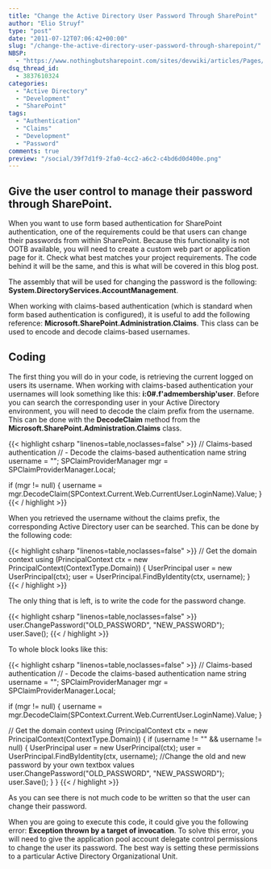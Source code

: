 ```yaml
---
title: "Change the Active Directory User Password Through SharePoint"
author: "Elio Struyf"
type: "post"
date: "2011-07-12T07:06:42+00:00"
slug: "/change-the-active-directory-user-password-through-sharepoint/"
NBSP:
  - "https://www.nothingbutsharepoint.com/sites/devwiki/articles/Pages/Change-the-Active-Directory-User-Password-Through-SharePoint.aspx"
dsq_thread_id:
  - 3837610324
categories:
  - "Active Directory"
  - "Development"
  - "SharePoint"
tags:
  - "Authentication"
  - "Claims"
  - "Development"
  - "Password"
comments: true
preview: "/social/39f7d1f9-2fa0-4cc2-a6c2-c4bd6d0d400e.png"
---
```


## Give the user control to manage their password through SharePoint.

When you want to use form based authentication for SharePoint authentication, one of the requirements could be that users can change their passwords from within SharePoint. Because this functionality is not OOTB available, you will need to create a custom web part or application page for it. Check what best matches your project requirements. The code behind it will be the same, and this is what will be covered in this blog post.

The assembly that will be used for changing the password is the following: **System.DirectoryServices.AccountManagement**.

When working with claims-based authentication (which is standard when form based authentication is configured), it is useful to add the following reference: **Microsoft.SharePoint.Administration.Claims**. This class can be used to encode and decode claims-based usernames.

## Coding

The first thing you will do in your code, is retrieving the current logged on users its username. When working with claims-based authentication your usernames will look something like this: **i:0#.f'admembership'user**. Before you can search the corresponding user in your Active Directory environment, you will need to decode the claim prefix from the username. This can be done with the **DecodeClaim** method from the **Microsoft.SharePoint.Administration.Claims** class.

{{< highlight csharp "linenos=table,noclasses=false" >}}
// Claims-based authentication
// - Decode the claims-based authentication name
string username = "";
SPClaimProviderManager mgr = SPClaimProviderManager.Local;

if (mgr != null)
{
  username = mgr.DecodeClaim(SPContext.Current.Web.CurrentUser.LoginName).Value;
}
{{< / highlight >}}

When you retrieved the username without the claims prefix, the corresponding Active Directory user can be searched. This can be done by the following code:

{{< highlight csharp "linenos=table,noclasses=false" >}}
// Get the domain context
using (PrincipalContext ctx = new PrincipalContext(ContextType.Domain))
{
  UserPrincipal user = new UserPrincipal(ctx);
  user = UserPrincipal.FindByIdentity(ctx, username);
}
{{< / highlight >}}

The only thing that is left, is to write the code for the password change.

{{< highlight csharp "linenos=table,noclasses=false" >}}
user.ChangePassword("OLD_PASSWORD", "NEW_PASSWORD");
user.Save();
{{< / highlight >}}

To whole block looks like this:

{{< highlight csharp "linenos=table,noclasses=false" >}}
// Claims-based authentication
// - Decode the claims-based authentication name
string username = "";
SPClaimProviderManager mgr = SPClaimProviderManager.Local;

if (mgr != null)
{
  username = mgr.DecodeClaim(SPContext.Current.Web.CurrentUser.LoginName).Value;
}

// Get the domain context
using (PrincipalContext ctx = new PrincipalContext(ContextType.Domain))
{ 
  if (username != "" && username != null)
  {
    UserPrincipal user = new UserPrincipal(ctx);
    user = UserPrincipal.FindByIdentity(ctx, username);
    //Change the old and new password by your own textbox values
    user.ChangePassword("OLD_PASSWORD", "NEW_PASSWORD");
    user.Save();
  }
}
{{< / highlight >}}

As you can see there is not much code to be written so that the user can change their password.

When you are going to execute this code, it could give you the following error: **Exception thrown by a target of invocation**. To solve this error, you will need to give the application pool account delegate control permissions to change the user its password. The best way is setting these permissions to a particular Active Directory Organizational Unit.